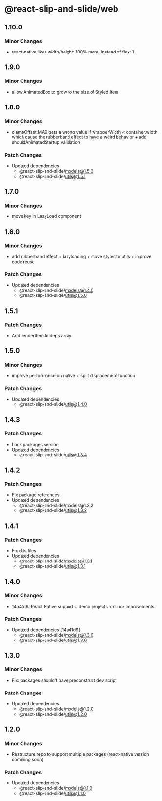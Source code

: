 # @react-slip-and-slide/web

## 1.10.0

### Minor Changes

- react-native likes width/height: 100% more, instead of flex: 1

## 1.9.0

### Minor Changes

- allow AnimatedBox to grow to the size of Styled.Item

## 1.8.0

### Minor Changes

- clampOffset.MAX gets a wrong value if wrapperWidth < container.width which cause the rubberband effect to have a weird behavior + add shouldAnimatedStartup validation

### Patch Changes

- Updated dependencies
  - @react-slip-and-slide/models@1.5.0
  - @react-slip-and-slide/utils@1.5.1

## 1.7.0

### Minor Changes

- move key in LazyLoad component

## 1.6.0

### Minor Changes

- add rubberband effect + lazyloading + move styles to utils + improve code reuse

### Patch Changes

- Updated dependencies
  - @react-slip-and-slide/models@1.4.0
  - @react-slip-and-slide/utils@1.5.0

## 1.5.1

### Patch Changes

- Add renderItem to deps array

## 1.5.0

### Minor Changes

- improve performance on native + split displacement function

### Patch Changes

- Updated dependencies
  - @react-slip-and-slide/utils@1.4.0

## 1.4.3

### Patch Changes

- Lock packages version
- Updated dependencies
  - @react-slip-and-slide/utils@1.3.4

## 1.4.2

### Patch Changes

- Fix package references
- Updated dependencies
  - @react-slip-and-slide/models@1.3.2
  - @react-slip-and-slide/utils@1.3.2

## 1.4.1

### Patch Changes

- Fix d.ts files
- Updated dependencies
  - @react-slip-and-slide/models@1.3.1
  - @react-slip-and-slide/utils@1.3.1

## 1.4.0

### Minor Changes

- 14a41d9: React Native support + demo projects + minor improvements

### Patch Changes

- Updated dependencies [14a41d9]
  - @react-slip-and-slide/models@1.3.0
  - @react-slip-and-slide/utils@1.3.0

## 1.3.0

### Minor Changes

- Fix: packages should't have preconstruct dev script

### Patch Changes

- Updated dependencies
  - @react-slip-and-slide/models@1.2.0
  - @react-slip-and-slide/utils@1.2.0

## 1.2.0

### Minor Changes

- Restructure repo to support multiple packages (react-native version comming soon)

### Patch Changes

- Updated dependencies
  - @react-slip-and-slide/models@1.1.0
  - @react-slip-and-slide/utils@1.1.0
